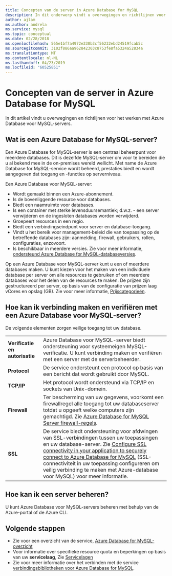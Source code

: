```yaml
---
title: Concepten van de server in Azure Database for MySQL
description: In dit onderwerp vindt u overwegingen en richtlijnen voor het werken met Azure Database voor MySQL-servers.
author: ajlam
ms.author: andrela
ms.service: mysql
ms.topic: conceptual
ms.date: 02/28/2018
ms.openlocfilehash: 565e1bf7a4972e230b3cf56232ebd24519fcab5c
ms.sourcegitcommit: 3102f886aa962842303c8753fe8fa5324a52834a
ms.translationtype: MT
ms.contentlocale: nl-NL
ms.lasthandoff: 04/23/2019
ms.locfileid: "60525851"
---
```

# <a name="server-concepts-in-azure-database-for-mysql"></a>Concepten van de server in Azure Database for MySQL

In dit artikel vindt u overwegingen en richtlijnen voor het werken met Azure Database voor MySQL-servers.

## <a name="what-is-an-azure-database-for-mysql-server"></a>Wat is een Azure Database for MySQL-server?

Een Azure Database for MySQL-server is een centraal beheerpunt voor meerdere databases. Dit is dezelfde MySQL-server om voor te bereiden die u al bekend mee in de on-premises wereld wellicht. Met name de Azure Database for MySQL-service wordt beheerd, prestaties biedt en wordt aangegeven dat toegang en -functies op serverniveau.

Een Azure Database voor MySQL-server:

- Wordt gemaakt binnen een Azure-abonnement.
- Is de bovenliggende resource voor databases.
- Biedt een naamruimte voor databases.
- Is een container met sterke levensduursemantiek; d.w.z. - een server verwijderen en de ingesloten databases worden verwijderd.
- Groepeert resources in een regio.
- Biedt een verbindingseindpunt voor server en database-toegang.
- Vindt u het bereik voor management-beleid die van toepassing op de betreffende databases zijn: aanmelding, firewall, gebruikers, rollen, configuraties, enzovoort.
- Is beschikbaar in meerdere versies. Zie voor meer informatie, [ondersteund Azure Database for MySQL-databaseversies](./concepts-supported-versions.md).

Op een Azure Database voor MySQL-server kunt u een of meerdere databases maken. U kunt kiezen voor het maken van een individuele database per server om alle resources te gebruiken of om meerdere databases voor het delen van de resources te maken. De prijzen zijn gestructureerd per server, op basis van de configuratie van prijzen laag vCores en opslag (GB). Zie voor meer informatie, [Prijscategorieën](./concepts-service-tiers.md).

## <a name="how-do-i-connect-and-authenticate-to-an-azure-database-for-mysql-server"></a>Hoe kan ik verbinding maken en verifiëren met een Azure Database voor MySQL-server?

De volgende elementen zorgen veilige toegang tot uw database.

|     |     |
| :-- | :-- |
| **Verificatie en autorisatie** | Azure Database voor MySQL-server biedt ondersteuning voor systeemeigen MySQL-verificatie. U kunt verbinding maken en verifiëren met een server met de serverbeheerder. |
| **Protocol** | De service ondersteunt een protocol op basis van een bericht dat wordt gebruikt door MySQL. |
| **TCP/IP** | Het protocol wordt ondersteund via TCP/IP en sockets van Unix-domein. |
| **Firewall** | Ter bescherming van uw gegevens, voorkomt een firewallregel alle toegang tot uw databaseserver totdat u opgeeft welke computers zijn gemachtigd. Zie [Azure Database for MySQL Server firewall-regels](./concepts-firewall-rules.md). |
| **SSL** | De service biedt ondersteuning voor afdwingen van SSL-verbindingen tussen uw toepassingen en uw database-server.  Zie [Configure SSL connectivity in your application to securely connect to Azure Database for MySQL](./howto-configure-ssl.md) (SSL-connectiviteit in uw toepassing configureren om veilig verbinding te maken met Azure-database voor MySQL) voor meer informatie. |

## <a name="how-do-i-manage-a-server"></a>Hoe kan ik een server beheren?

U kunt Azure Database voor MySQL-servers beheren met behulp van de Azure-portal of de Azure CLI.

## <a name="next-steps"></a>Volgende stappen

- Zie voor een overzicht van de service, [Azure Database for MySQL-overzicht](./overview.md)
- Voor informatie over specifieke resource quota en beperkingen op basis van uw **servicelaag**, Zie [Servicelagen](./concepts-service-tiers.md)
- Zie voor meer informatie over het verbinden met de service [verbindingsbibliotheken voor Azure Database for MySQL](./concepts-connection-libraries.md).
